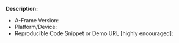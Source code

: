 **Description:**

- A-Frame Version:
- Platform/Device:
- Reproducible Code Snippet or Demo URL [highly encouraged]: